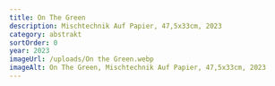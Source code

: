 ```yaml
---
title: On The Green
description: Mischtechnik Auf Papier, 47,5x33cm, 2023
category: abstrakt
sortOrder: 0
year: 2023
imageUrl: /uploads/On the Green.webp
imageAlt: On The Green, Mischtechnik Auf Papier, 47,5x33cm, 2023
---
```

